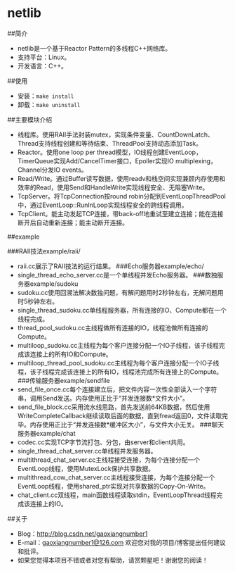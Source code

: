 # netlib

##简介
 - netlib是一个基于Reactor Pattern的多线程C++网络库。
 - 支持平台：Linux。
 - 开发语言：C++。

##使用
 - 安装：`make install`
 - 卸载：`make uninstall`

##主要模块介绍
 - 线程库。使用RAII手法封装mutex，实现条件变量、CountDownLatch、Thread支持线程创建和等待结束、ThreadPool支持动态添加Task。
 - Reactor。使用one loop per thread模型，IO线程创建EventLoop，TimerQueue实现Add/CancelTimer接口，Epoller实现IO multiplexing，Channel分发IO events。
 - Read/Write。通过Buffer读写数据，使用readv和栈空间实现兼顾内存使用和效率的Read，使用Send和HandleWrite实现线程安全、无阻塞Write。
 - TcpServer。将TcpConnection按round robin分配到EventLoopThreadPool中，通过EventLoop::RunInLoop实现线程安全的跨线程调用。
 - TcpClient。能主动发起TCP连接，带back-off地重试至建立连接；能在连接断开后自动重新连接；能主动断开连接。

##example

###RAII技法example/raii/
 - raii.cc展示了RAII技法的运行结果。
###Echo服务器example/echo/
 - single_thread_echo_server.cc是一个单线程并发Echo服务器。
###数独服务器example/sudoku
 - sudoku.cc使用回溯法解决数独问题，有解问题用时2秒钟左右，无解问题用时5秒钟左右。
 - single_thread_sudoku.cc单线程服务器，所有连接的IO、Compute都在一个线程完成。
 - thread_pool_sudoku.cc主线程做所有连接的IO，线程池做所有连接的Compute。
 - multiloop_sudoku.cc主线程为每个客户连接分配一个IO子线程，该子线程完成该连接上的所有IO和Compute。
 - multiloop_thread_pool_sudoku.cc主线程为每个客户连接分配一个IO子线程，该子线程完成该连接上的所有IO，线程池完成所有连接上的Compute。
###传输服务器example/sendfile
 - send_file_once.cc每个连接建立后，把文件内容一次性全部读入一个字符串，调用Send发送。内存使用正比于“并发连接数*文件大小”。
 - send_file_block.cc采用流水线思路，首先发送前64KB数据，然后使用WriteCompleteCallback继续读取后面的数据，直到fread返回0，文件读取完毕。内存使用正比于“并发连接数*缓冲区大小”，与文件大小无关。
###聊天服务器example/chat
 - codec.cc实现TCP字节流打包、分包，由server和client共用。
 - single_thread_chat_server.cc单线程并发服务器。
 - multithread_chat_server.cc主线程接受连接，为每个连接分配一个EventLoop线程，使用MutexLock保护共享数据。
 - multithread_cow_chat_server.cc主线程接受连接，为每个连接分配一个EventLoop线程，使用shared_ptr实现对共享数据的Copy-On-Write。
 - chat_client.cc双线程，main函数线程读取stdin，EventLoopThread线程完成该连接上的IO。

##关于
 - Blog：http://blog.csdn.net/gaoxiangnumber1
 - E-mail：gaoxiangnumber1@126.com 欢迎您对我的项目/博客提出任何建议和批评。
 - 如果您觉得本项目不错或者对您有帮助，请赏颗星吧！谢谢您的阅读！
